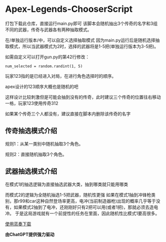 # Apex-Legends-ChooserScript
打包下载此仓库，直接运行main.py即可
该脚本会随机抽出3个传奇的名字和3组不同的武器，传奇与武器各有两种抽取模式。

在/单独运行版本/中，可以自定义选择抽取模式
因为main.py运行后是随机选择抽取模式，所以当武器模式为2时，选择的武器将是1-5把(单独运行版本为3-5把)。

如需自定义可以打开gun.py的第42行修改：

``num_selected = random.randint(1, 5)``

玩家123指的是已经进入对局，在进行角色选择时的顺序。

apex设计的123顺序大概也是随机的吧

这样设计比较刺激但是可能会抽到没有的传奇，此时建议三个传奇的位置往右移动一格，玩家123使用传奇312

如果某个传奇三个人都没有，建议直接在脚本内删除该传奇的名字

## 传奇抽选模式介绍
规则1：从某一类别中随机抽取3个角色。

规则2：直接随机抽取3个角色。

## 武器抽选模式介绍
在模式1的抽选逻辑为直接抽选武器大类，抽到哪类就只能用哪类

而模式2的逻辑为全随机抽选1-5把武器，随机性更强
如果在模式1抽到冲锋枪类别，那r99和car这种自然登场率更高，电冲(当前制造器枪)出现的概率几乎等于没有，如果模式2抽到了电冲，还刚刚好只有2把可以用(或者1把)，那就必须去造电冲。
于是这局游戏就有一个前提性的任务在里面，因此随机性比模式1要高很多。

[使用蓝奏下载](https://wwuh.lanzout.com/iK6eE1jds88d)

**由ChatGPT提供强力驱动**
